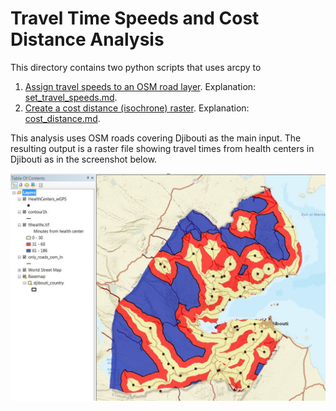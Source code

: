 # Travel Time Speeds and Cost Distance Analysis

This directory contains two python scripts that uses arcpy to
1. [Assign travel speeds to an OSM road layer](set_max_speed_to_osm_roads_with_arcpy.py). Explanation: [set_travel_speeds.md](set_travel_speeds.md).
2. [Create a cost distance (isochrone) raster](cost_distance_with_arcpy.py). Explanation: [cost_distance.md](cost_distance.md).

This analysis uses OSM roads covering Djibouti as the main input. The resulting output is a raster file showing travel times from health centers in Djibouti as in the screenshot below.

![alt text](cost_distance_djibouti.jpg?raw=true "Cost-Distance isochrones Djibouti")
